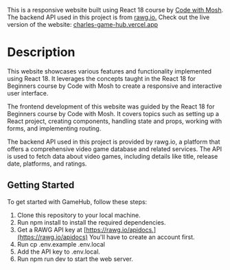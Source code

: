 This is a responsive website built using React 18 course by [Code with Mosh](https://codewithmosh.com/). The backend API used in this project is from [rawg.io.](https://rawg.io/) Check out the live version of the website: [charles-game-hub.vercel.app](https://charles-game-hub.vercel.app/)
# Description
This website showcases various features and functionality implemented using React 18. It leverages the concepts taught in the React 18 for Beginners course by Code with Mosh to create a responsive and interactive user interface.

The frontend development of this website was guided by the React 18 for Beginners course by Code with Mosh. It covers topics such as setting up a React project, creating components, handling state and props, working with forms, and implementing routing.

The backend API used in this project is provided by rawg.io, a platform that offers a comprehensive video game database and related services. The API is used to fetch data about video games, including details like title, release date, platforms, and ratings.

## Getting Started
To get started with GameHub, follow these steps:

  1. Clone this repository to your local machine.
  2. Run npm install to install the required dependencies.
  3. Get a RAWG API key at [https://rawg.io/apidocs.](https://rawg.io/apidocs) You'll have to create an account first.
  4. Run cp .env.example .env.local
  5. Add the API key to .env.local.
  6. Run npm run dev to start the web server.
